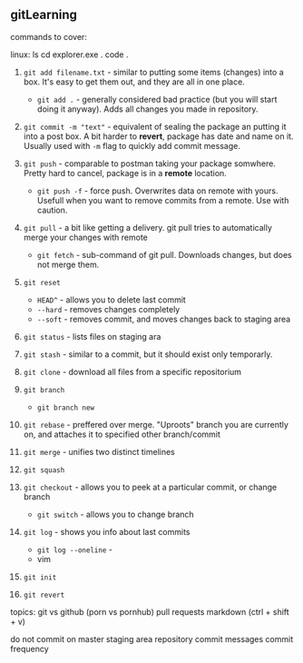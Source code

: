 ## gitLearning

commands to cover:

linux:
ls
cd
explorer.exe .
code .

1. `git add filename.txt` - similar to putting some items (changes) into a box. It's easy to get them out, and they are all in one place.
    - `git add .` - generally considered bad practice (but you will start doing it anyway). Adds all changes you made in repository.

2. `git commit -m "text"` - equivalent of sealing the package an putting it into a post box. A bit harder to **revert**, package has date and name on it. Usually used with `-m` flag to quickly add commit message.

3. `git push` - comparable to postman taking your package somwhere. Pretty hard to cancel, package is in a **remote** location.
    - `git push -f` - force push. Overwrites data on remote with yours. Usefull when you want to remove commits from a remote. Use with caution.

4. `git pull` - a bit like getting a delivery. git pull tries to automatically merge your changes with remote
    - `git fetch` - sub-command of git pull. Downloads changes, but does not merge them.

5. `git reset`
    - `HEAD^` - allows you to delete last commit
    - `--hard` - removes changes completely
    - `--soft` - removes commit, and moves changes back to staging area

6. `git status` - lists files on staging ara

7. `git stash` - similar to a commit, but it should exist only temporarly.

8. `git clone` - download all files from a specific repositorium

9. `git branch`
    - `git branch new`

10. `git rebase` - preffered over merge. "Uproots" branch you are currently on, and attaches it to specified other branch/commit

11. `git merge` - unifies two distinct timelines

12. `git squash`

13. `git checkout` - allows you to peek at a particular commit, or change branch
    - `git switch` - allows you to change branch

14. `git log` - shows you info about last commits
    - `git log --oneline` -
    - vim

15. `git init`

16. `git revert`

topics:
git vs github (porn vs pornhub)
pull requests
markdown (ctrl + shift + v)

do not commit on master
staging area
repository
commit messages
commit frequency
